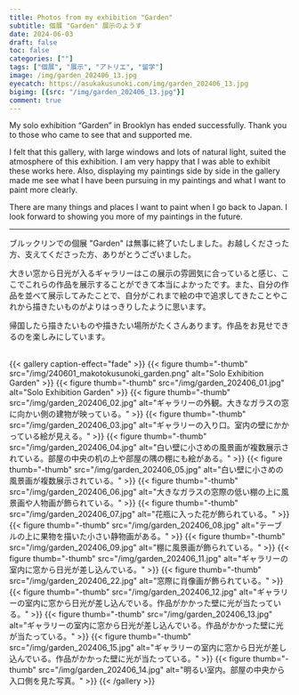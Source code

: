 ```yaml
---
title: Photos from my exhibition "Garden"
subtitle: 個展 "Garden" 展示のようす
date: 2024-06-03
draft: false
toc: false
categories: [""]
tags: ["個展", "展示", "アトリエ", "留学"]
image: /img/garden_202406_13.jpg
eyecatch: https://asukakusunoki.com/img/garden_202406_13.jpg
bigimg: [{src: "/img/garden_202406_13.jpg"}]
comment: true
---
```


My solo exhibition “Garden” in Brooklyn has ended successfully. Thank you to those who came to see that and supported me.  

I felt that this gallery, with large windows and lots of natural light, suited the atmosphere of this exhibition. I am very happy that I was able to exhibit these works here. Also, displaying my paintings side by side in the gallery made me see what I have been pursuing in my paintings and what I want to paint more clearly.   

There are many things and places I want to paint when I go back to Japan. I look forward to showing you more of my paintings in the future.  

<hr>

ブルックリンでの個展 "Garden" は無事に終了いたしました。お越しくださった方、支えてくださった方、ありがとうございました。 

大きい窓から日光が入るギャラリーはこの展示の雰囲気に合っていると感じ、ここでこれらの作品を展示することができて本当によかったです。また、自分の作品を並べて展示してみたことで、自分がこれまで絵の中で追求してきたことやこれから描きたいものがよりはっきりしたように思います。  

帰国したら描きたいものや描きたい場所がたくさんあります。作品をお見せできるのを楽しみにしています。

<br>
{{< gallery caption-effect="fade" >}}
  {{< figure thumb="-thumb" src="/img/240601_makotokusunoki_garden.png" alt="Solo Exhibition Garden" >}}
  {{< figure thumb="-thumb" src="/img/garden_202406_01.jpg" alt="Solo Exhibition Garden" >}}
  {{< figure thumb="-thumb" src="/img/garden_202406_02.jpg" alt="ギャラリーの外観。大きなガラスの窓に向かい側の建物が映っている。" >}}
  {{< figure thumb="-thumb" src="/img/garden_202406_03.jpg" alt="ギャラリーの入り口。室内の壁にかかっている絵が見える。" >}}
  {{< figure thumb="-thumb" src="/img/garden_202406_04.jpg" alt="白い壁に小さめの風景画が複数展示されている。部屋の中央の机の上や部屋の隅の棚にも絵がある。" >}}
  {{< figure thumb="-thumb" src="/img/garden_202406_05.jpg" alt="白い壁に小さめの風景画が複数展示されている。" >}}
  {{< figure thumb="-thumb" src="/img/garden_202406_06.jpg" alt="大きなガラスの窓際の低い棚の上に風景画や人物画が飾られている。" >}}
  {{< figure thumb="-thumb" src="/img/garden_202406_07.jpg" alt="花瓶に入った花が飾られている。" >}}
  {{< figure thumb="-thumb" src="/img/garden_202406_08.jpg" alt="テーブルの上に果物を描いた小さい静物画がある。" >}}
  {{< figure thumb="-thumb" src="/img/garden_202406_09.jpg" alt="棚に風景画が飾られている。" >}}
  {{< figure thumb="-thumb" src="/img/garden_202406_11.jpg" alt="ギャラリーの室内に窓から日光が差し込んでいる。" >}}
  {{< figure thumb="-thumb" src="/img/garden_202406_22.jpg" alt="窓際に肖像画が飾られている。" >}}
  {{< figure thumb="-thumb" src="/img/garden_202406_12.jpg" alt="ギャラリーの室内に窓から日光が差し込んでいる。作品がかかった壁に光が当たっている。" >}}
  {{< figure thumb="-thumb" src="/img/garden_202406_13.jpg" alt="ギャラリーの室内に窓から日光が差し込んでいる。作品がかかった壁に光が当たっている。" >}}
  {{< figure thumb="-thumb" src="/img/garden_202406_15.jpg" alt="ギャラリーの室内に窓から日光が差し込んでいる。作品がかかった壁に光が当たっている。" >}}
  {{< figure thumb="-thumb" src="/img/garden_202406_14.jpg" alt="明るい室内。部屋の中央から入口側を見た写真。" >}}
{{< /gallery >}}